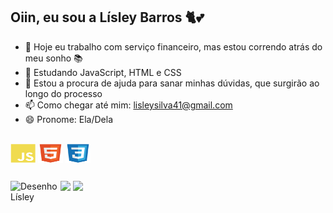 ## Oiin, eu sou a Lísley Barros 🐈💕

- 🔭 Hoje eu trabalho com serviço financeiro, mas estou correndo atrás do meu sonho 📚
- 🌱 Estudando JavaScript, HTML e CSS
- 🤔 Estou a procura de ajuda para sanar minhas dúvidas, que surgirão ao longo do processo
- 📫 Como chegar até mim: lisleysilva41@gmail.com
- 😄 Pronome: Ela/Dela

<div style="display: inline_block"><br>
    <img align="center" alt="JS" height="30" width="40" src="https://raw.githubusercontent.com/devicons/devicon/master/icons/javascript/javascript-plain.svg">
  <img align="center" alt="HTML" height="30" width="40" src="https://raw.githubusercontent.com/devicons/devicon/master/icons/html5/html5-original.svg">
   <img align="center" alt="Rafa-CSS" height="30" width="40" src="https://raw.githubusercontent.com/devicons/devicon/master/icons/css3/css3-original.svg">
  
  ##
  
  <img align="left" alt="Desenho Lísley" heigth="60" width="80" src="https://i.imgflip.com/7nd7gt.gif">
          
</div>

  ##
 
<div> 
  <a href="https://www.instagram.com/lisleybarros/" target="_blank"><img src="https://img.shields.io/badge/-Instagram-%23E4405F?style=for-the-badge&logo=instagram&logoColor=white" target="_blank"></a>
  <a href="https://www.linkedin.com/in/lisleybarros/" target="_blank"><img src="https://img.shields.io/badge/-LinkedIn-%230077B5?style=for-the-badge&logo=linkedin&logoColor=white" target="_blank"></a> 
  
</div>
